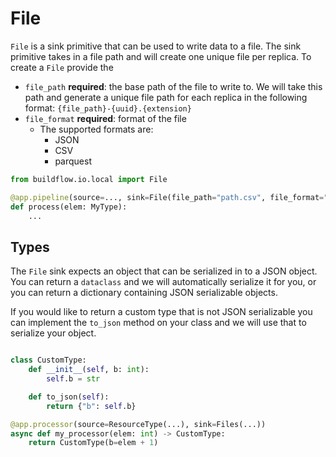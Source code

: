 # File

`File` is a sink primitive that can be used to write data to a file. The sink primitive takes in a file path and will create one unique file per replica. To create a `File` provide the 
- `file_path` **required**: the base path of the file to write to. We will take this path and generate a unique file path for each replica in the following format: `{file_path}-{uuid}.{extension}` 
- `file_format` **required**: format of the file 
    - The supported formats are:
        - JSON
        - CSV
        - parquest

```python
from buildflow.io.local import File

@app.pipeline(source=..., sink=File(file_path="path.csv", file_format="csv"))
def process(elem: MyType):
    ...
```

## Types

The `File` sink expects an object that can be serialized in to a JSON object. You can return a `dataclass` and we will automatically serialize it for you, or you can return a dictionary containing JSON serializable objects.

If you would like to return a custom type that is not JSON serializable you can implement the `to_json` method on your class and we will use that to serialize your object.

```python

class CustomType:
    def __init__(self, b: int):
        self.b = str

    def to_json(self):
        return {"b": self.b}

@app.processor(source=ResourceType(...), sink=Files(...))
async def my_processor(elem: int) -> CustomType:
    return CustomType(b=elem + 1)
```